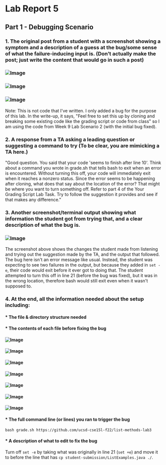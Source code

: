 # Lab Report 5
## Part 1 - Debugging Scenario
### 1. The original post from a student with a screenshot showing a symptom and a description of a guess at the bug/some sense of what the failure-inducing input is. (Don’t actually make the post; just write the content that would go in such a post)
### ![Image](edstem1.png)
### ![Image](edstem2.png)
### ![Image](edstem3.png)
Note: This is not code that I've written. I only added a bug for the purpose of this lab. In the write-up, it says, "Feel free to set this up by cloning and breaking some existing code like the grading script or code from class" so I am using the code from Week 9 Lab Scenario 2 (with the initial bug fixed).
### 2. A response from a TA asking a leading question or suggesting a command to try (To be clear, you are mimicking a TA here.)
"Good question. You said that your code 'seems to finish after line 10'. Think about a command you wrote in grade.sh that tells bash to exit when an error is encountered. Without turning this off, your code will immediately exit when it reaches a nonzero status. Since the error seems to be happening after cloning, what does that say about the location of the error? That might be where you want to turn something off. Refer to part 4 of the Your Grading Script Lab Task. Try to follow the suggestion it provides and see if that makes any difference."
### 3. Another screenshot/terminal output showing what information the student got from trying that, and a clear description of what the bug is.
### ![Image](not_buggy.png)
The screenshot above shows the changes the student made from listening and trying out the suggestion made by the TA, and the output that followed. The bug here isn't an error message like usual. Instead, the student was expecting to see two failures in the output, but because they added in ```set -e```, their code would exit before it ever got to doing that. The student attempted to turn this off in line 21 (before the bug was fixed), but it was in the wrong location, therefore bash would still exit even when it wasn't supposed to.
### 4. At the end, all the information needed about the setup including:
#### * The file & directory structure needed
#### * The contents of each file before fixing the bug
#### ![Image](before1.png)
#### ![Image](before2.png)
#### ![Image](before3.png)
#### ![Image](before4.png)
#### ![Image](before5.png)
#### ![Image](before6.png)
#### ![Image](before7.png)
#### * The full command line (or lines) you ran to trigger the bug
```bash grade.sh https://github.com/ucsd-cse15l-f22/list-methods-lab3```
#### * A description of what to edit to fix the bug
Turn off ```set -e``` by taking what was originally in line 21 (```set +e```) and move it to before the line that has ```cp student-submission/ListExamples.java ./```.
